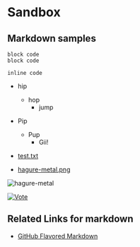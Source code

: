Sandbox
=======


## Markdown samples

```
block code
block code
```

`inline code`

- hip
  - hop
    - jump
- Pip
  - Pup
    - Gii!

- [test.txt](test.txt)
- [hagure-metal.png](http://kjirou.net/hagure-metal.png)

![hagure-metal](http://kjirou.net/hagure-metal.png)

[![Vote](http://voting-badge.herokuapp.com/img?url=http://dap.intergames.jp/)](http://voting-badge.herokuapp.com/vote?url=http://dap.intergames.jp/)

## Related Links for markdown

- [GitHub Flavored Markdown](https://help.github.com/articles/github-flavored-markdown)
